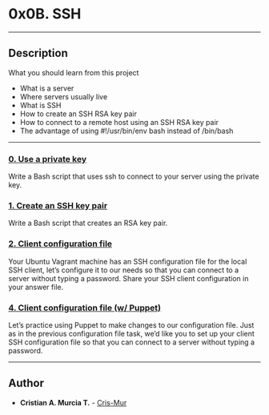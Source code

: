 # 0x0B. SSH
---

## Description
What you should learn from this project

* What is a server
* Where servers usually live
* What is SSH
* How to create an SSH RSA key pair
* How to connect to a remote host using an SSH RSA key pair
* The advantage of using #!/usr/bin/env bash instead of /bin/bash

---

### [0. Use a private key](0-use_a_private_key)
Write a Bash script that uses ssh to connect to your server using the private key.

### [1. Create an SSH key pair](1-create_ssh_key_pair)
Write a Bash script that creates an RSA key pair.

### [2. Client configuration file](2-ssh_config)
Your Ubuntu Vagrant machine has an SSH configuration file for the local SSH client, let’s configure it to our needs so that you can connect to a server without typing a password. Share your SSH client configuration in your answer file.

### [4. Client configuration file (w/ Puppet)](4-puppet_ssh_config.pp)
Let’s practice using Puppet to make changes to our configuration file. Just as in the previous configuration file task, we’d like you to set up your client SSH configuration file so that you can connect to a server without typing a password.

---

## Author
* **Cristian A. Murcia T.** - [Cris-Mur](https://github.com/Cris-Mur)
